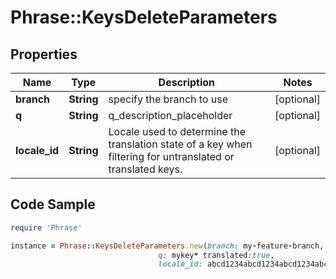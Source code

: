 # Phrase::KeysDeleteParameters

## Properties

Name | Type | Description | Notes
------------ | ------------- | ------------- | -------------
**branch** | **String** | specify the branch to use | [optional] 
**q** | **String** | q_description_placeholder | [optional] 
**locale_id** | **String** | Locale used to determine the translation state of a key when filtering for untranslated or translated keys. | [optional] 

## Code Sample

```ruby
require 'Phrase'

instance = Phrase::KeysDeleteParameters.new(branch: my-feature-branch,
                                 q: mykey* translated:true,
                                 locale_id: abcd1234abcd1234abcd1234abcd1234)
```


